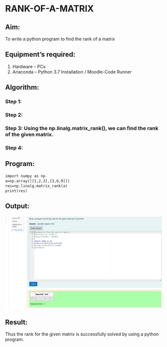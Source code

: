 # RANK-OF-A-MATRIX
## Aim:
To write a python program to find the rank of a matrix
## Equipment’s required:
1. 	Hardware – PCs
2. 	Anaconda – Python 3.7 Installation / Moodle-Code Runner
## Algorithm:
### Step 1: 
### Step 2: 
### Step 3: Using the np.linalg.matrix_rank(), we can find the rank of the given matrix.
### Step 4: 
## Program:

    import numpy as np
    a=np.array([[1,2,3],[3,6,9]])
    res=np.linalg.matrix_rank(a)
    print(res)

## Output:
![alt text](<Screenshot 2024-10-29 194212.png>)
## Result:
Thus the rank for the given matrix is successfully solved by  using a python program.

